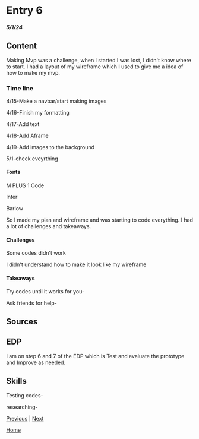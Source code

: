 # Entry 6
##### 5/1/24

## Content 
Making Mvp was a challenge, when I started I was lost, I didn't know where to start. I had a layout of my wireframe which I used to give me a idea of how to make my mvp. 

### Time line

4/15-Make a navbar/start making images

4/16-Finish my formatting

4/17-Add text

4/18-Add Aframe

4/19-Add images to the background

5/1-check eveyrthing

#### Fonts 

M PLUS 1 Code

Inter

Barlow

So I made my plan and wireframe and was starting to code everything. I had a lot of challenges and takeaways.

#### Challenges

Some codes didn't work


I didn't understand how to make it look like my wireframe


#### Takeaways


Try codes until it works for you-

Ask friends for help-





## Sources



## EDP

I am on step 6 and 7 of the EDP which is Test and evaluate the prototype and Improve as needed.


## Skills 

Testing codes-

researching-

[Previous](entry02.md) | [Next](entry04.md)

[Home](../README.md)






